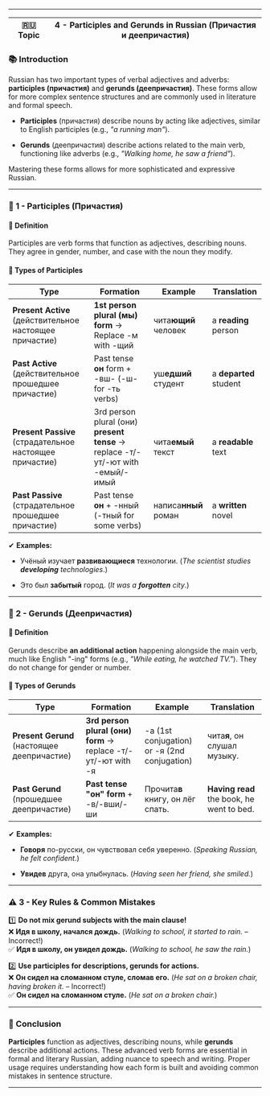 
---

|🇷🇺 Topic|4 - Participles and Gerunds in Russian (Причастия и деепричастия)|
|---|---|

### 📚 Introduction

Russian has two important types of verbal adjectives and adverbs: **participles (причастия)** and **gerunds (деепричастия)**. These forms allow for more complex sentence structures and are commonly used in literature and formal speech.

- **Participles** (причастия) describe nouns by acting like adjectives, similar to English participles (e.g., _"a running man"_).
    
- **Gerunds** (деепричастия) describe actions related to the main verb, functioning like adverbs (e.g., _"Walking home, he saw a friend"_).
    

Mastering these forms allows for more sophisticated and expressive Russian.

---

### 🔑 1 - Participles (Причастия)

#### 📌 Definition

Participles are verb forms that function as adjectives, describing nouns. They agree in gender, number, and case with the noun they modify.

#### 📌 Types of Participles

|Type|Formation|Example|Translation|
|---|---|---|---|
|**Present Active** (действительное настоящее причастие)|**1st person plural (мы) form** → Replace -м with -щий|чита**ющий** человек|a **reading** person|
|**Past Active** (действительное прошедшее причастие)|Past tense **он** form + -вш- (-ш- for -ть verbs)|уш**едший** студент|a **departed** student|
|**Present Passive** (страдательное настоящее причастие)|3rd person plural (они) **present tense** → replace -т/-ут/-ют with -емый/-имый|чита**емый** текст|a **readable** text|
|**Past Passive** (страдательное прошедшее причастие)|Past tense **он** + -нный (-тный for some verbs)|написа**нный** роман|a **written** novel|

✔ **Examples:**

- Учёный изучает **развивающиеся** технологии. (_The scientist studies **developing** technologies_.)
    
- Это был **забытый** город. (_It was a **forgotten** city_.)
    

---

### 🔄 2 - Gerunds (Деепричастия)

#### 📌 Definition

Gerunds describe **an additional action** happening alongside the main verb, much like English "-ing" forms (e.g., _"While eating, he watched TV."_). They do not change for gender or number.

#### 📌 Types of Gerunds

|Type|Formation|Example|Translation|
|---|---|---|---|
|**Present Gerund** (настоящее деепричастие)|**3rd person plural (они) form** → replace -т/-ут/-ют with -я|-a (1st conjugation) or -я (2nd conjugation)|чита**я**, он слушал музыку.|
|**Past Gerund** (прошедшее деепричастие)|**Past tense "он" form** + -в/-вши/-ши|Прочита**в** книгу, он лёг спать.|**Having read** the book, he went to bed.|

✔ **Examples:**

- **Говоря** по-русски, он чувствовал себя уверенно. (_Speaking Russian, he felt confident._)
    
- **Увидев** друга, она улыбнулась. (_Having seen her friend, she smiled._)
    

---

### ⚠ 3 - Key Rules & Common Mistakes

1️⃣ **Do not mix gerund subjects with the main clause!**  
❌ **Идя в школу, начался дождь.** (_Walking to school, it started to rain._ – Incorrect!)  
✅ **Идя в школу, он увидел дождь.** (_Walking to school, he saw the rain._)

2️⃣ **Use participles for descriptions, gerunds for actions.**  
❌ **Он сидел на сломанном стуле, сломав его.** (_He sat on a broken chair, having broken it._ – Incorrect!)  
✅ **Он сидел на сломанном стуле.** (_He sat on a broken chair._)

---

### 🎯 Conclusion

**Participles** function as adjectives, describing nouns, while **gerunds** describe additional actions. These advanced verb forms are essential in formal and literary Russian, adding nuance to speech and writing. Proper usage requires understanding how each form is built and avoiding common mistakes in sentence structure.

---